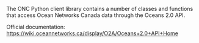 The ONC Python client library contains a number of classes and functions that access Ocean Networks Canada data through the Oceans 2.0 API.

Official documentation:
https://wiki.oceannetworks.ca/display/O2A/Oceans+2.0+API+Home